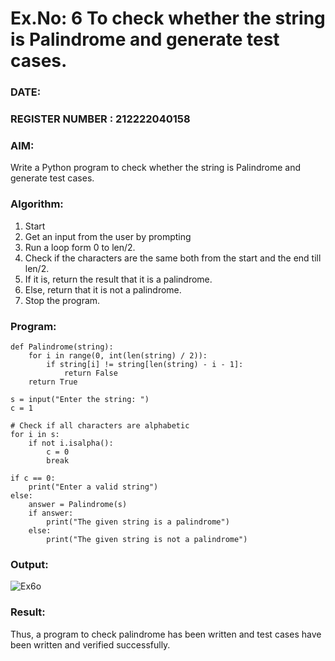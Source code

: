 # Ex.No: 6 To check whether the string is Palindrome and generate test cases.

### DATE:                                                                            
### REGISTER NUMBER : 212222040158
### AIM: 
Write a Python program to check whether the string is Palindrome and generate test cases. 
### Algorithm:
1. Start
2. Get an input from the user by prompting 
3. Run a loop form 0 to len/2.
4. Check if the characters are the same both from the start and the end till len/2. 
5. If it is, return the result that it is a palindrome.
6. Else, return that it is not a palindrome. 
7. Stop the program.
### Program:
```
def Palindrome(string):
    for i in range(0, int(len(string) / 2)):
        if string[i] != string[len(string) - i - 1]:
            return False
    return True

s = input("Enter the string: ")
c = 1

# Check if all characters are alphabetic
for i in s:
    if not i.isalpha():
        c = 0
        break  

if c == 0:
    print("Enter a valid string")
else:
    answer = Palindrome(s)
    if answer:
        print("The given string is a palindrome")
    else:
        print("The given string is not a palindrome")
```











### Output:
![Ex6o](https://github.com/user-attachments/assets/4a232a14-6b00-43af-9c8b-cf2afc6023d2)





### Result:
Thus, a program to check palindrome has been written and test cases have been written and verified successfully.
